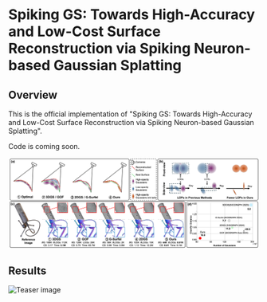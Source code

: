 # Spiking GS: Towards High-Accuracy and Low-Cost Surface Reconstruction via Spiking Neuron-based Gaussian Splatting

## Overview
This is the official implementation of "Spiking GS: Towards High-Accuracy and Low-Cost Surface Reconstruction via Spiking Neuron-based Gaussian Splatting". 

Code is coming soon.

![Teaser image](assets/teaser.png)

## Results
![Teaser image](assets/results.png)

